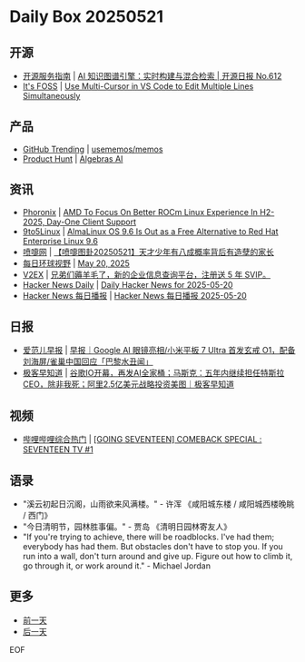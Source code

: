 # Daily Box 20250521

## 开源
- [开源服务指南](https://osguider.com/blog/) | [AI 知识图谱引擎：实时构建与混合检索 | 开源日报 No.612](https://osguider.com/blog/post/daily/daily-612/)
- [It's FOSS](https://itsfoss.com/) | [Use Multi-Cursor in VS Code to Edit Multiple Lines Simultaneously](https://itsfoss.com/vs-code-multi-cursor/)

## 产品
- [GitHub Trending](https://github.com/trending?since=daily) | [usememos/memos](https://github.com/usememos/memos)
- [Product Hunt](https://www.producthunt.com) | [Algebras AI](https://www.producthunt.com/posts/algebras-ai)

## 资讯
- [Phoronix](https://www.phoronix.com/) | [AMD To Focus On Better ROCm Linux Experience In H2-2025, Day-One Client Support](https://www.phoronix.com/news/AMD-ROCm-H2-2025)
- [9to5Linux](https://9to5linux.com/) | [AlmaLinux OS 9.6 Is Out as a Free Alternative to Red Hat Enterprise Linux 9.6](https://9to5linux.com/almalinux-os-9-6-is-out-as-a-free-alternative-to-red-hat-enterprise-linux-9-6)
- [喷嚏网](http://www.dapenti.com/blog/blog.asp?subjectid=70&name=xilei) | [【喷嚏图卦20250521】天才少年有八成概率背后有造孽的家长](http://www.dapenti.com/blog/more.asp?name=xilei&id=186086)
- [每日环球视野](https://idai.ly/) | [May 20, 2025](http://m.idai.ly/se/a193iG?1747670400)
- [V2EX](https://www.v2ex.com/) | [兄弟们薅羊毛了，新的企业信息查询平台，注册送 5 年 SVIP。](https://www.v2ex.com/t/1133226)
- [Hacker News Daily](https://www.daemonology.net/hn-daily/) | [Daily Hacker News for 2025-05-20](https://www.daemonology.net/hn-daily/2025-05-20.html)
- [Hacker News 每日播报](https://hacker-news.agi.li/) | [Hacker News 每日播报 2025-05-20](https://hacker-news.agi.li/post/2025-05-20)

## 日报
- [爱范儿早报](https://www.ifanr.com/category/ifanrnews) | [早报｜Google AI 眼镜亮相/小米平板 7 Ultra 首发玄戒 O1，配备刘海屏/雀巢中国回应「巴黎水丑闻」](https://www.ifanr.com/1624397)
- [极客早知道](https://www.geekpark.net/column/74) | [谷歌IO开幕，再发AI全家桶；马斯克：五年内继续担任特斯拉CEO，除非我死；阿里2.5亿美元战略投资美图｜极客早知道](https://www.geekpark.net/news/349500)

## 视频
- [哔哩哔哩综合热门](https://www.bilibili.com/v/popular/all/) | [[GOING SEVENTEEN] COMEBACK SPECIAL : SEVENTEEN TV #1](https://b23.tv/BV1NpJBzDEef)

## 语录
- "溪云初起日沉阁，山雨欲来风满楼。" - 许浑 《咸阳城东楼 / 咸阳城西楼晚眺 / 西门》
- "今日清明节，园林胜事偏。" - 贾岛 《清明日园林寄友人》
- "If you're trying to achieve, there will be roadblocks. I've had them; everybody has had them. But obstacles don't have to stop you. If you run into a wall, don't turn around and give up. Figure out how to climb it, go through it, or work around it." - Michael Jordan

## 更多
- [前一天](daily-box-20250520.md)
- [后一天](daily-box-20250522.md)

EOF